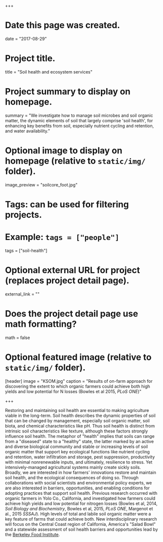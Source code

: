 +++
# Date this page was created.
date = "2017-08-29"

# Project title.
title = "Soil health and ecosystem services"

# Project summary to display on homepage.
summary = "We investigate how to manage soil microbes and soil organic matter, the dynamic elements of soil that largely comprise 'soil health', for enhancing key benefits from soil, especially nutrient cycling and retention, and water availability."

# Optional image to display on homepage (relative to `static/img/` folder).
image_preview = "soilcore_foot.jpg"

# Tags: can be used for filtering projects.
# Example: `tags = ["people"]`
tags = ["soil-health"]

# Optional external URL for project (replaces project detail page).
external_link = ""

# Does the project detail page use math formatting?
math = false

# Optional featured image (relative to `static/img/` folder).
[header]
image = "KSOM.jpg"
caption = "Results of on-farm approach for discovering the extent to which organic farmers could achieve both high yields and low potential for N losses (Bowles et al 2015, *PLoS ONE*)"

+++

Restoring and maintaining soil health are essential to making agriculture viable in the long-term. Soil health describes the dynamic properties of soil that can be changed by management, especially soil organic matter, soil biota, and chemical characteristics like pH. Thus soil health is distinct from intrinsic soil characteristics like texture, although these factors strongly influence soil health. The metaphor of "health" implies that soils can range from a "diseased" state to a "healthy" state, the latter marked by an active and diverse biological community and stable or increasing levels of soil organic matter that support key ecological functions like nutrient cycling and retention, water infiltration and storage, pest suppression, productivity with minimal nonrenewable inputs, and ultimately, resilience to stress. Yet intensively-managed agricultural systems mainly create sickly soils. Broadly, we are interested in how farmers' innovations restore and maintain soil health, and the ecological consequences of doing so. Through collaborations with social scientists and environmental policy experts, we are also interested in barriers, opportunities, and enabling conditions for adopting practices that support soil health. Previous research occurred with organic farmers in Yolo Co., California, and investigated how farmers could achieve high yields and low potential for nitrogen losses (Bowles et al, 2014, *Soil Biology and Biochemistry*, Bowles et al, 2015, *PLoS ONE*, Margenot et al., 2015 *SSSAJ*). High levels of total and labile soil organic matter were a key feature of farms that could achieve both. New interdisciplinary research will focus on the Central Coast region of California, America's "Salad Bowl" and a statewide assessment of soil health barriers and opportunities lead by the [Berkeley Food Institute](https://food.berkeley.edu/).